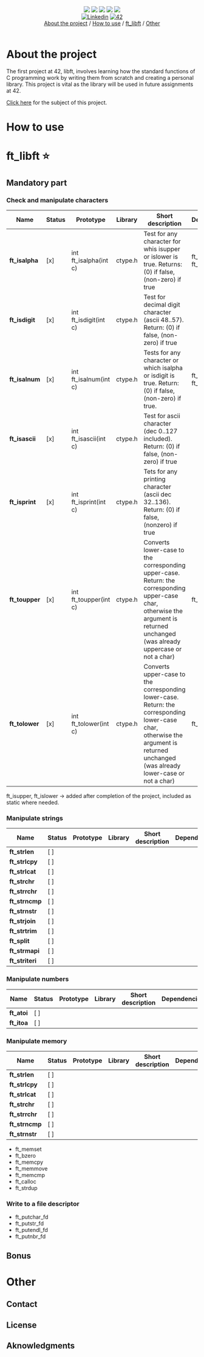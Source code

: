 <div align="center">
    <img src="https://img.shields.io/badge/status-ongoing-success?color=008485&style=flat-square" />
    <img src="https://img.shields.io/badge/started-11%20%2F%2009%20%2F%202023-success?color=008485&style=flat-square" />
    <img src="https://img.shields.io/badge/score---%20%2F%20100-success?color=008485&style=flat-square" />
    <img src="https://img.shields.io/github/languages/top/mxvements/ft_libft?color=008485&style=flat-square" />
    <img src="https://img.shields.io/github/last-commit/mxvements/ft_libft?color=008485&style=flat-square" />
    <br>
    <a href='https://www.linkedin.com/in/luciami' target="_blank"><img alt='Linkedin' src='https://img.shields.io/badge/LinkedIn-100000?style=flat-square&logo=Linkedin&logoColor=white&labelColor=black&color=black'/></a>
    <a href='https://profile.intra.42.fr/users/luciama2' target="_blank"><img alt='42' src='https://img.shields.io/badge/Madrid-100000?style=flat-square&logo=42&logoColor=white&labelColor=000000&color=000000'/></a>
    <br>
    <a href="#about-the-project-pushpin">About the project</a> / <a href="#how-to-use-bulb">How to use</a> / <a href="#ft_libft-star">ft_libft</a> / <a href="#other">Other</a>
    <br><br>
</div>

# About the project
The first project at 42, libft, involves learning how the standard functions of C programming work by writing them from scratch and creating a personal library. This project is vital as the library will be used in future assignments at 42.

<a href="https://github.com/jotavare/libft/blob/master/subject/en_subject_libft.pdf">

Click here</a> for the subject of this project.

# How to use 

# ft_libft :star:

## Mandatory part

### Check and manipulate characters

| **Name** | Status | Prototype | Library | Short description | Dependencies | Section |
| ---------| ------ | --------- | ------- | ----------------- | ------------ | ------- |
| **ft_isalpha** | [x] | int ft_isalpha(int c) | ctype.h | Test for any character for whis isupper or islower is true. Returns: (0) if false, (non-zero) if true | ft_isupper*, ft_islower* | libc |
| **ft_isdigit**  | [x] | int ft_isdigit(int c) | ctype.h | Test for decimal digit character (ascii 48..57). Return: (0) if false, (non-zero) if true |   | libc |
| **ft_isalnum**  | [x] | int ft_isalnum(int c) | ctype.h | Tests for any character or which isalpha or isdigit is true. Return: (0) if false, (non-zero) if true. | ft_isdigit, ft_isalpha | libc |
| **ft_isascii**  | [x] | int ft_isascii(int c) | ctype.h | Test for ascii character (dec 0..127 included). Return: (0) if false, (non-zero) if true |   | libc |
| **ft_isprint**  | [x] | int ft_isprint(int c) | ctype.h | Tets for any printing character (ascii dec 32..136). Return: (0) if false, (nonzero) if true |   | libc |
| **ft_toupper**  | [x] | int ft_toupper(int c) | ctype.h | Converts lower-case to the corresponding upper-case. Return: the corresponding upper-case char, otherwise the argument is returned unchanged (was already uppercase or not a char) | ft_islower* | libc |
| **ft_tolower**  | [x] | int ft_tolower(int c) | ctype.h | Converts upper-case to the corresponding lower-case. Return: the corresponding lower-case char, otherwise the argument is returned unchanged (was already lower-case or not a char)  | ft_isupper* | libc |

ft_isupper, ft_islower -> added after completion of the project, included as static where needed.

### Manipulate strings

| **Name** | Status | Prototype | Library | Short description | Dependencies | Section |
| ---------| ------ | --------- | ------- | ----------------- | ------------ | ------- |
| **ft_strlen** | [ ] |   |   |   |   | libc |
| **ft_strlcpy**  | [ ] |   |   |   |   | libc |
| **ft_strlcat**  | [ ] |   |   |   |   | libc |
| **ft_strchr**  | [ ] |   |   |   |   | libc |
| **ft_strrchr**  | [ ] |   |   |   |   | libc |
| **ft_strncmp**  | [ ] |   |   |   |   | libc |
| **ft_strnstr**  | [ ] |   |   |    |   | libc |
| **ft_strjoin**  | [ ] |   |   |    |   | add |
| **ft_strtrim**  | [ ] |   |   |    |   | add |
| **ft_split**  | [ ] |   |   |    |   | add |
| **ft_strmapi**  | [ ] |   |   |    |   | add |
| **ft_striteri**  | [ ] |   |   |    |   | add |

### Manipulate numbers

| **Name** | Status | Prototype | Library | Short description | Dependencies | Section |
| ---------| ------ | --------- | ------- | ----------------- | ------------ | ------- |
| **ft_atoi** | [ ] |   |   |   |   | libc |
| **ft_itoa**  | [ ] |   |   |   |   | add |

### Manipulate memory

| **Name** | Status | Prototype | Library | Short description | Dependencies | Section |
| ---------| ------ | --------- | ------- | ----------------- | ------------ | ------- |
| **ft_strlen** | [ ] |   |   |   |   |   |
| **ft_strlcpy**  | [ ] |   |   |   |   |   |
| **ft_strlcat**  | [ ] |   |   |   |   |   |
| **ft_strchr**  | [ ] |   |   |   |   |   |
| **ft_strrchr**  | [ ] |   |   |   |   |   |
| **ft_strncmp**  | [ ] |   |   |   |   |   |
| **ft_strnstr**  | [ ] |   |   |    |   |   |

+ ft_memset
+ ft_bzero
+ ft_memcpy
+ ft_memmove
+ ft_memcmp
+ ft_calloc
+ ft_strdup

### Write to a file descriptor

+ ft_putchar_fd
+ ft_putstr_fd
+ ft_putendl_fd
+ ft_putnbr_fd

## Bonus

# Other

## Contact

## License

## Aknowledgments